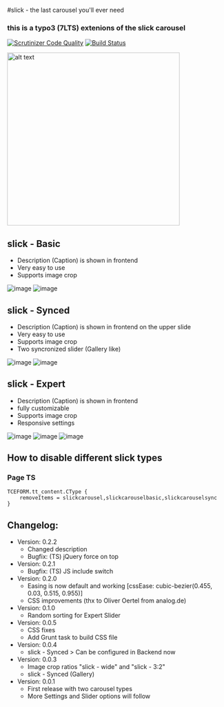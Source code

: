 #slick - the last carousel you'll ever need

### this is a typo3 (7LTS) extenions of the slick carousel

[![Scrutinizer Code Quality](https://scrutinizer-ci.com/g/misterboe/slickcarousel/badges/quality-score.png?b=develop)](https://scrutinizer-ci.com/g/misterboe/slickcarousel/?branch=develop)
[![Build Status](https://scrutinizer-ci.com/g/misterboe/slickcarousel/badges/build.png?b=develop)](https://scrutinizer-ci.com/g/misterboe/slickcarousel/build-status/develop)

<img src="http://snag.gy/jsI2I.jpg" alt="alt text" style="width:400px;height:auto">

## slick - Basic
* Description (Caption) is shown in frontend
* Very easy to use
* Supports image crop

![image](http://snag.gy/qwwSp.jpg)
![image](http://snag.gy/FsWNa.jpg)

## slick - Synced
* Description (Caption) is shown in frontend on the upper slide
* Very easy to use
* Supports image crop
* Two syncronized slider (Gallery like)

![image](http://snag.gy/drzTv.jpg)
![image](http://snag.gy/st65k.jpg)

## slick - Expert
* Description (Caption) is shown in frontend
* fully customizable
* Supports image crop
* Responsive settings

![image](http://snag.gy/qwwSp.jpg)
![image](http://snag.gy/NI3lB.jpg)
![image](http://snag.gy/TRror.jpg)

## How to disable different slick types

### Page TS
```
TCEFORM.tt_content.CType {
    removeItems = slickcarousel,slickcarouselbasic,slickcarouselsync
}
```

## Changelog:
* Version: 0.2.2
    * Changed description
    * Bugfix: (TS) jQuery force on top
* Version: 0.2.1
    * Bugfix: (TS) JS include switch
* Version: 0.2.0
    * Easing is now default and working [cssEase: cubic-bezier(0.455, 0.03, 0.515, 0.955)]
    * CSS improvements (thx to Oliver Oertel from analog.de)
* Version: 0.1.0
    * Random sorting for Expert Slider
* Version: 0.0.5
	* CSS fixes
	* Add Grunt task to build CSS file
* Version: 0.0.4
	* slick - Synced > Can be configured in Backend now
* Version: 0.0.3
	* Image crop ratios "slick - wide" and "slick - 3:2"
	* slick - Synced (Gallery)
* Version: 0.0.1
	* First release with two carousel types
	* More Settings and Slider options will follow
